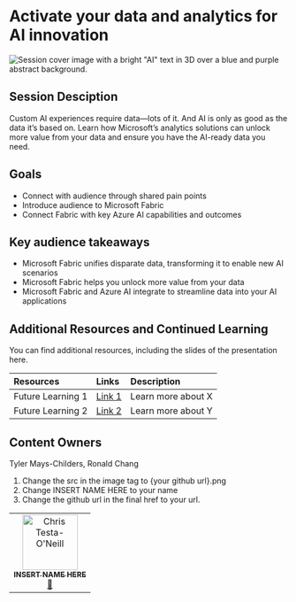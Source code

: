 # Activate your data and analytics for AI innovation

![Session cover image with a bright "AI" text in 3D over a blue and purple abstract background.](img/session-cover.png)

## Session Desciption

Custom AI experiences require data—lots of it. And AI is only as good as the data it’s based on. Learn how Microsoft’s analytics solutions can unlock more value from your data and ensure you have the AI-ready data you need.

## Goals
- Connect with audience through shared pain points
- Introduce audience to Microsoft Fabric
- Connect Fabric with key Azure AI capabilities and outcomes

## Key audience takeaways
- Microsoft Fabric unifies disparate data, transforming it to enable new AI scenarios
- Microsoft Fabric helps you unlock more value from your data
- Microsoft Fabric and Azure AI integrate to streamline data into your AI applications


## Additional Resources and Continued Learning
You can find additional resources, including the slides of the presentation here.

| Resources          | Links                             | Description        |
|:-------------------|:----------------------------------|:-------------------|
| Future Learning 1  | [Link 1](https://www.google.com/) | Learn more about X |
| Future Learning 2  | [Link 2](https://www.google.com/) | Learn more about Y |

## Content Owners
Tyler Mays-Childers, Ronald Chang
1. Change the src in the image tag to {your github url}.png
2. Change INSERT NAME HERE to your name
3. Change the github url in the final href to your url.

<!-- ALL-CONTRIBUTORS-LIST:START - Do not remove or modify this section -->

<table>
<tr>
    <td align="center"><a href="http://learnanalytics.microsoft.com">
        <img src="https://github.com/cole-g-johnson.png" width="100px;" alt="Chris Testa-O'Neill
"/><br />
        <sub><b>INSERT NAME HERE
</b></sub></a><br />
            <a href="https://github.com/cole-g-johnson" title="talk">📢</a> 
    </td>
</tr></table>

<!-- ALL-CONTRIBUTORS-LIST:END -->

